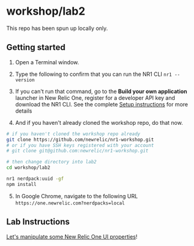 # workshop/lab2

This repo has been spun up locally only.

## Getting started

1. Open a Terminal window.
2. Type the following to confirm that you can run the NR1 CLI `nr1 --version`
3. If you can't run that command, go to the **Build your own application** launcher in New Relic One, register for a developer API key and download the NR1 CLI. See the complete [Setup instructions](../SETUP.md) for more details

4. And if you haven't already cloned the workshop repo, do that now.

```bash
# if you haven't cloned the workshop repo already
git clone https://github.com/newrelic/nr1-workshop.git
# or if you have SSH keys registered with your account
# git clone git@github.com:newrelic/nr1-workshop.git

# then change directory into lab2
cd workshop/lab2

nr1 nerdpack:uuid -gf
npm install
```

5. In Google Chrome, navigate to the following URL `https://one.newrelic.com?nerdpacks=local`


## Lab Instructions

[Let's manipulate some New Relic One UI properties](INSTRUCTIONS.md)!